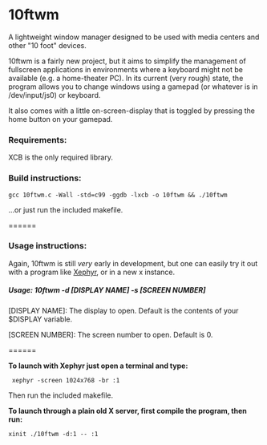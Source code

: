 10ftwm
======

A lightweight window manager designed to be used with media centers and other "10 foot" devices.

10ftwm is a fairly new project, but it aims to simplify the management of fullscreen applications in environments where a keyboard might not be available (e.g. a home-theater PC). In its current (very rough) state, the program allows you to change windows using a gamepad (or whatever is in /dev/input/js0) or keyboard.

It also comes with a little on-screen-display that is toggled by pressing the home button on your gamepad. 

### Requirements:

XCB is the only required library.


### Build instructions:

    gcc 10ftwm.c -Wall -std=c99 -ggdb -lxcb -o 10ftwm && ./10ftwm
    
...or just run the included makefile.

======


### Usage instructions:

Again, 10ftwm is still *very* early in development, but one can easily try it out with a program like [Xephyr](http://www.freedesktop.org/wiki/Software/Xephyr/), or in a new x instance.

##### Usage: 10ftwm -d [DISPLAY NAME] -s [SCREEN NUMBER]

[DISPLAY NAME]:
The display to open. Default is the contents of your $DISPLAY variable.

[SCREEN NUMBER]:
The screen number to open. Default is 0.

======


**To launch with Xephyr just open a terminal and type:**

     xephyr -screen 1024x768 -br :1

Then run the included makefile.

**To launch through a plain old X server, first compile the program, then run:**

    xinit ./10ftwm -d:1 -- :1
